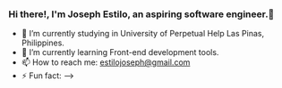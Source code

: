 ### Hi there!, I'm Joseph Estilo, an aspiring software engineer.👋

- 🔭 I’m currently studying in University of Perpetual Help Las Pinas, Philippines.
- 🌱 I’m currently learning Front-end development tools.
- 📫 How to reach me: estilojoseph@gmail.com
- ⚡ Fun fact:
-->
